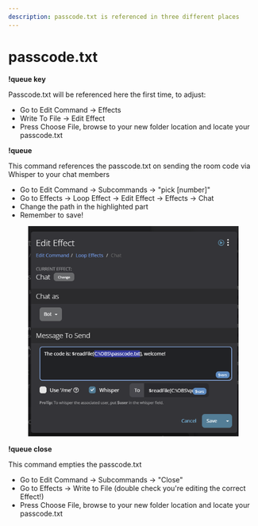 ```yaml
---
description: passcode.txt is referenced in three different places
---
```


# passcode.txt

**!queue key**

Passcode.txt will be referenced here the first time, to adjust:

* Go to Edit Command -> Effects
* Write To File -> Edit Effect
* Press Choose File, browse to your new folder location and locate your passcode.txt

**!queue**&#x20;

This command references the passcode.txt on sending the room code via Whisper to your chat members

* Go to Edit Command -> Subcommands -> "pick \[number]"
* Go to Effects -> Loop Effect -> Edit Effect -> Effects -> Chat
* Change the path in the highlighted part
* Remember to save!

<figure><img src="../../../.gitbook/assets/image (2).png" alt=""><figcaption></figcaption></figure>

**!queue close**

This command empties the passcode.txt

* Go to Edit Command -> Subcommands -> "Close"
* Go to Effects -> Write to File (double check you're editing the correct Effect!)
* Press Choose File, browse to your new folder location and locate your passcode.txt

